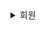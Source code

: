 <details>
  <summary>회원</summary>


  <details>
    <summary>회원가입</summary>
  <details>
    <summary>회원가입 화면</summary>
      <img src="docs/img/storyboard/회원/일기 조회 - 일기 있는 버전.png">
  </details>

  <details>
    <summary>회원가입 - 성공</summary>
      <img src="docs/img/storyboard/회원/일기 조회 - 일기 있는 버전.png">
  </details>
  

  </details>

  <details>
    <summary>로그인</summary>
    
  <details>
    <summary>로그인 화면</summary>

  <img src="docs/img/storyboard/회원/일기 조회 - 일기 있는 버전.png">
  
  </details>

  <details>
    <summary>로그인 성공</summary>

  <img src="docs/img/storyboard/회원/일기 조회 - 일기 있는 버전.png">
  
  </details>

  <details>
    <summary>로그인 실패</summary>

  <img src="docs/img/storyboard/회원/일기 조회 - 일기 있는 버전.png">
  
  </details>

</details>
